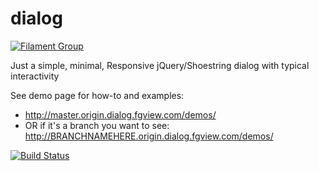 # dialog

[![Filament Group](http://filamentgroup.com/images/fg-logo-positive-sm-crop.png) ](http://www.filamentgroup.com/)

Just a simple, minimal, Responsive jQuery/Shoestring dialog with typical interactivity

See demo page for how-to and examples: 

- http://master.origin.dialog.fgview.com/demos/
- OR if it's a branch you want to see: http://BRANCHNAMEHERE.origin.dialog.fgview.com/demos/

[![Build Status](https://travis-ci.org/filamentgroup/dialog.svg)](https://travis-ci.org/filamentgroup/dialog)
